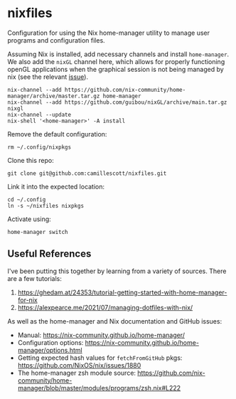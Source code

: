 # nixfiles

Configuration for using the Nix home-manager utility to manage user programs and configuration
files.

Assuming Nix is installed, add necessary channels and install `home-manager`. We also add the
`nixGL` channel here, which allows for properly functioning openGL applications when the graphical
session is not being managed by nix (see the relevant
[issue](https://github.com/nix-community/home-manager/issues/2251)).

    nix-channel --add https://github.com/nix-community/home-manager/archive/master.tar.gz home-manager
    nix-channel --add https://github.com/guibou/nixGL/archive/main.tar.gz nixgl
    nix-channel --update
    nix-shell '<home-manager>' -A install

Remove the default configuration:

    rm ~/.config/nixpkgs

Clone this repo:

    git clone git@github.com:camillescott/nixfiles.git

Link it into the expected location:

    cd ~/.config
    ln -s ~/nixfiles nixpkgs

Activate using:

    home-manager switch

## Useful References

I've been putting this together by learning from a variety of sources. There are a few tutorials:

1. https://ghedam.at/24353/tutorial-getting-started-with-home-manager-for-nix
2. https://alexpearce.me/2021/07/managing-dotfiles-with-nix/

As well as the home-manager and Nix documentation and GitHub issues:

* Manual: https://nix-community.github.io/home-manager/
* Configuration options: https://nix-community.github.io/home-manager/options.html
* Getting expected hash values for `fetchFromGitHub` pkgs: https://github.com/NixOS/nix/issues/1880
* The home-manager zsh module source: https://github.com/nix-community/home-manager/blob/master/modules/programs/zsh.nix#L222
